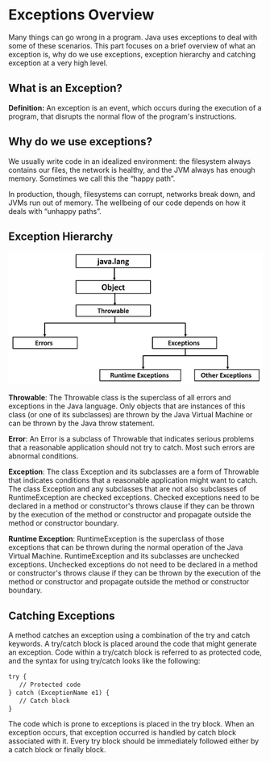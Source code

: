 # Exceptions Overview

Many things can go wrong in a program. Java uses exceptions to deal with some of these scenarios. This part focuses on a brief overview of what an exception is, why do we use exceptions, exception hierarchy and catching exception at a very high level.

## What is an Exception?

**Definition:** An exception is an event, which occurs during the execution of a program, that disrupts the normal flow of the program's instructions.

## Why do we use exceptions?

We usually write code in an idealized environment: the filesystem always contains our files, the network is healthy, and the JVM always has enough memory. Sometimes we call this the “happy path”.

In production, though, filesystems can corrupt, networks break down, and JVMs run out of memory. The wellbeing of our code depends on how it deals with “unhappy paths”.

## Exception Hierarchy

![Exception Hierarchy](img/hierarchy.png)

**Throwable**: The Throwable class is the superclass of all errors and exceptions in the Java language. Only objects that are instances of this class (or one of its subclasses) are thrown by the Java Virtual Machine or can be thrown by the Java throw statement.

**Error**: An Error is a subclass of Throwable that indicates serious problems that a reasonable application should not try to catch. Most such errors are abnormal conditions.

**Exception**: The class Exception and its subclasses are a form of Throwable that indicates conditions that a reasonable application might want to catch. The class Exception and any subclasses that are not also subclasses of RuntimeException are checked exceptions. Checked exceptions need to be declared in a method or constructor's throws clause if they can be thrown by the execution of the method or constructor and propagate outside the method or constructor boundary.

**Runtime Exception**: RuntimeException is the superclass of those exceptions that can be thrown during the normal operation of the Java Virtual Machine. RuntimeException and its subclasses are unchecked exceptions. Unchecked exceptions do not need to be declared in a method or constructor's throws clause if they can be thrown by the execution of the method or constructor and propagate outside the method or constructor boundary.

## Catching Exceptions

A method catches an exception using a combination of the try and catch keywords. A try/catch block is placed around the code that might generate an exception. Code within a try/catch block is referred to as protected code, and the syntax for using try/catch looks like the following:

```
try {
   // Protected code
} catch (ExceptionName e1) {
   // Catch block
}
```

The code which is prone to exceptions is placed in the try block. When an exception occurs, that exception occurred is handled by catch block associated with it. Every try block should be immediately followed either by a catch block or finally block.
